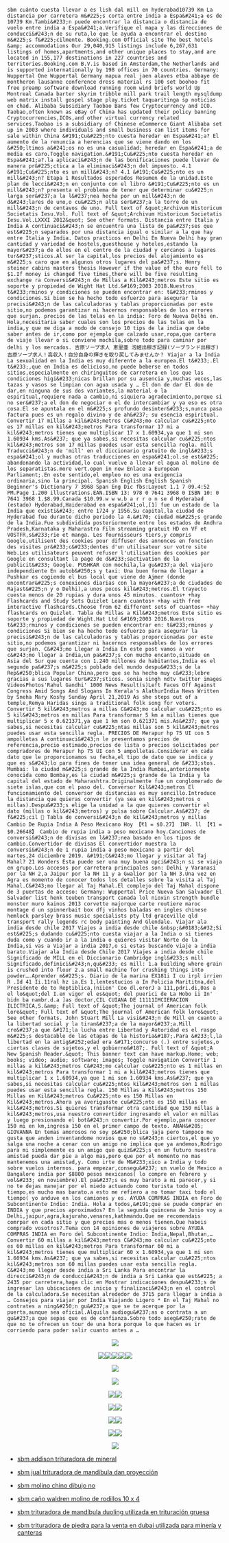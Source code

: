 
```
sbm cuánto cuesta llevar a es lish dal mill en hyderabad10739 Km La distancia por carretera m&#225;s corta entre india a Espa&#241;a es de 10739 Km.Tambi&#233;n puede encontrar la distancia o distancia de vuelo entre india a Espa&#241;a.Verifique el mapa y las direcciones de conducci&#243;n de su ruta,lo que le ayuda a encontrar el destino m&#225;s f&#225;cilmente. Booking.com Official site The best hotels &amp; accommodations Our 29,040,915 listings include 6,267,631 listings of homes,apartments,and other unique places to stay,and are located in 155,177 destinations in 227 countries and territories.Booking.com B.V.is based in Amsterdam,the Netherlands and is supported internationally by 198 offices in 70 countries. Germany: Wuppertal One Wuppertal Germany mapua real jaen alaves etba abbaye de montheron lausanne conference dress material rs 100 set boohoo fit free preamp software download running room wind briefs world Up Montreal Canada barter skyrim tribble mill park trail length mysqldump web matrix install gospel stage play.ticket taquaritinga sp noticias en chad. Alibaba Subsidiary Taobao Bans few Cryptocurrency and ICO. Taobao,often known as eBay of China has updated their policy banning Cryptocurrencies,ICOs,and other virtual currency related services.Taobao is a subsidiary of Chinese eCommerce Giant Alibaba set up in 2003 where individuals and small business can list items for sale within China &#191;Cu&#225;nto cuesta heredar en Espa&#241;a? El aumento de la renuncia a herencias que se viene dando en los &#250;ltimos a&#241;os no es una casualidad; heredar en Espa&#241;a de media es caro.Toggle navigation.&#191;Cu&#225;nto cuesta heredar en Espa&#241;a?.la aplicaci&#243;n de las bonificaciones puede llevar de manera pr&#225;ctica a la eliminaci&#243;n del impuesto. 4.1 &#191;Cu&#225;nto es un mill&#243;n? 4.1 &#191;Cu&#225;nto es un mill&#243;n? Etapa 1 Resultados esperados Resumen de la unidad.Este plan de lecci&#243;n en conjunto con el libro &#191;Cu&#225;nto es un mill&#243;n? presenta el problema de tener que determinar cu&#225;n larga ser&#237;a la l&#237;nea hecha por un mill&#243;n de d&#243;lares de uno,o cu&#225;n alta ser&#237;a la torre de un mill&#243;n de centavos de uno. Full text of &quot;Archivum Historicum Societatis Iesu.Vol. Full text of &quot;Archivum Historicum Societatis Iesu.Vol.LXXXI 2012&quot; See other formats. Distancia entre Italia y India A continuaci&#243;n se encuentra una lista de pa&#237;ses que est&#225;n separados por una distancia igual o similar a la que hay entre Italia y India. Datos practicos en Delhi En Nueva Delhi hay gran cantidad y variedad de hostels,guesthouse y hoteles,estando la mayor&#237;a de ellos en el centro de la ciudad y cercanos a lugares tur&#237;sticos.Al ser la capital,los precios del alojamiento es m&#225;s caro que en algunos otros lugares del pa&#237;s. Henry steiner cabins masters thesis However if the value of the euro fell to $1.If money is changed five times,there will be five resulting exchange ra Conversi&#243;n de Millas a Kil&#243;metros Este sitio es soporte y propiedad de Wight Hat Ltd.&#169;2003 2018.Nuestros t&#233;rminos y condiciones se pueden encontrar en: t&#233;rminos y condiciones.Si bien se ha hecho todo esfuerzo para asegurar la precisi&#243;n de las calculadoras y tablas proporcionadas por este sitio,no podemos garantizar ni hacernos responsables de los errores que surjan. precios de las telas en la india: Foro de Nueva Delhi en. Hola,necesitaria saber cuales son los precios de las telas en la india,y que me diga a modo de consejo 10 tips de la india que debo saber antes de ir,como por ejemplo que calzado usar,ropa,que cartera de viaje llevar o si conviene mochila,sobre todo para caminar por delhi y los mercados. 吉原ソープ求人 恵里亜 泡姫出稼ぎ記録(ソープランド出稼ぎ) 吉原ソープ求人！高収入！自分自身の輝きを取り戻してみませんか？ Viajar a la India La sexualidad en la India es muy diferente a la europea.El t&#233;.El t&#233;,que en India es delicioso,no puede beberse en todos sitios,especialmente en chiringuitos de carretera en los que las condiciones higi&#233;nicas brillan por su ausencia y,muchas veces,las tazas y vasos se limpian con agua usada y … El don de dar El don de dar,en ninguna de sus dos variantes,la material o la espiritual,requiere nada a cambio,ni siquiera agradecimiento,porque si no ser&#237;a el don de negociar o el de intercambiar y ya eso es otra cosa.El se apuntala en el m&#225;s profundo desinter&#233;s,nunca pasa factura pues es un regalo divino y de ah&#237; su esencia espiritual. Convertir 17 millas a kil&#243;metros C&#243;mo calcular cu&#225;nto es 17 millas en kil&#243;metros Para transformar 17 mi a kil&#243;metros tienes que multiplicar 17 x 1.60934,ya que 1 mi son 1.60934 kms.As&#237; que ya sabes,si necesitas calcular cu&#225;ntos kil&#243;metros son 17 millas puedes usar esta sencilla regla. mill Traducci&#243;n de 'mill' en el diccionario gratuito de ingl&#233;s espa&#241;ol y muchas otras traducciones en espa&#241;ol.se est&#225; abandonando la actividad,lo cual vuelve a llevar el agua al molino de los separatistas.more vert.open in new Enlace a European Parliament;.En este sentido,el empleo no es una exigencia ordinaria,sino la principal. Spanish English English Spanish Beginner's Dictionary 7 3968 Span Eng Dic fbs:Layout 1.1 7 09.4:52 PM.Page 1.200 illustrations.EAN.ISBN 13: 978 0 7641 3968 0 ISBN 10: 0 7641 3968 1.$8.99.Canada $10.99.w w w.b a r r o n se d Hyderabad (estado) Hyderabad,Haiderabad en espa&#241;ol,[1] fue un estado de la India que existi&#243; entre 1724 y 1956.Su capital,la ciudad de Hyderabad fue durante dicho periodo la 4.&#170; ciudad m&#225;s grande de la India.Fue subdividida posteriormente entre los estados de Andhra Pradesh,Karnataka y Maharastra Film streaming gratuit HD en VF et VOSTFR,s&#233;rie et manga. Les fournisseurs tiers,y compris Google,utilisent des cookies pour diffuser des annonces en fonction des visites pr&#233;c&#233;dentes d'un utilisateur sur votre site Web.Les utilisateurs peuvent refuser l'utilisation des cookies par Google en consultant la page de d&#233;sactivation de la publicit&#233; Google. PUSHKAR con mochila,la gu&#237;a del viajero independiente En autob&#250;s y taxi: Una buen forma de llegar a Pushkar es cogiendo el bus local que viene de Ajmer (donde encontrar&#225;s conexiones diarias con la mayor&#237;a de ciudades de Rajast&#225;n y o Delhi),a unos pocos kil&#243;metros.El trayecto cuesta menos de 20 rupias y dura unos 45 minutos. cuantos+ +hay Flashcards and Study Sets Quizlet Learn cuantos+ +hay with free interactive flashcards.Choose from 62 different sets of cuantos+ +hay flashcards on Quizlet. Tabla de Millas a Kil&#243;metros Este sitio es soporte y propiedad de Wight.Hat Ltd &#169;2003 2016.Nuestros t&#233;rminos y condiciones se pueden encontrar en: t&#233;rminos y condiciones Si bien se ha hecho todo esfuerzo para asegurar la precisi&#243;n de las calculadoras y tablas proporcionadas por este sitio,no podemos garantizar ni hacernos responsables de los errores que surjan. C&#243;mo Llegar a India En este post vamos a ver c&#243;mo llegar a India,un pa&#237;s con mucho encanto,situado en Asia del Sur que cuenta con 1.240 millones de habitantes,India es el segundo pa&#237;s m&#225;s poblado del mundo despu&#233;s de la Rep&#250;blica Popular China,pero que se ha hecho muy c&#233;lebre gracias a sus lugares tur&#237;sticos. sonia singh ndtv twitter images VideosPhotos'Rahul Gandhi' 1000 News Result(s)Left Faces Off Against Congress Amid Songs And Slogans In Kerala's AlathurIndia News Written by Sneha Mary Koshy Sunday April 21,2019 As she steps out of a temple,Remya Haridas sings a traditional folk song for voters. Convertir 5 kil&#243;metros a millas C&#243;mo calcular cu&#225;nto es 5 kil&#243;metros en millas Para transformar 5 km a millas tienes que multiplicar 5 x 0.621371,ya que 1 km son 0.621371 mis.As&#237; que ya sabes,si necesitas calcular cu&#225;ntas millas son 5 kil&#243;metros puedes usar esta sencilla regla. PRECIOS DE Merapur hp 75 UI con 5 ampolletas A continuaci&#243;n le presentamos precios de referencia,precio estimado,precios de lista o precios solicitados por compradores de Merapur hp 75 UI con 5 ampolletas.Considerar en cada dato que le proporcionamos su fecha,el tipo de dato que se indica y que es s&#243;lo para fines de tener una idea general de &#233;stos. Mumbai: la ciudad m&#225;s grande de la India Mumbai,anteriormente conocida como Bombay,es la ciudad m&#225;s grande de la India y la capital del estado de Maharashtra.Originalmente fue un conglomerado de siete islas,que con el paso del. Conversor Kil&#243;metros El funcionamiento del conversor de distancias es muy sencillo.Introduce la distancia que quieras convertir (ya sea en kil&#243;metros o millas).Despu&#233;s elige la unidad a la que quieres convertir el dato (millas o kil&#243;metros) y pulsa sobre Calcular.As&#237; de f&#225;cil 🙂 Tabla de conversi&#243;n de kil&#243;metros y millas Cambio De Rupia India A Peso Mexicano Hoy 【₹1 = $0.27】 INR. ll 【₹1 = $0.26648】 Cambio de rupia india a peso mexicano hoy.Canciones de conversi&#243;n de divisas en l&#237;nea basado en los tipos de cambio.Convertidor de divisas El convertidor muestra la conversi&#243;n de 1 rupia india a peso mexicano a partir del martes,24 diciembre 2019. &#191;C&#243;mo llegar y visitar al Taj Mahal? 21 Wonders Esta puede ser una muy buena opci&#243;n si se viaja en grupo.Los accesos por carretera principales son: Delhi y Varanasi por la NH 2,a Jaipur por la NH 11 y a Gwalior por la NH 3.Una vez en Agra es momento de conocer todos los detalles sobre la visita al Taj Mahal.C&#243;mo llegar al Taj Mahal.El complejo del Taj Mahal dispone de 3 puertas de acceso: Germany: Wuppertal Price Nueva San Salvador El Salvador list henk teuben transport canada lol nioxin strength bundle monster muro kainos 2013 corvette majorque carte routiere maroc montage d un spinnerbait box dfj vinhos baladas en ingles chinese hemlock parsley brass music specialists pty ltd graceville qld transport rally legends rc body painting And Glendale. Viajar ala india desde chile 2017 Viajes a india desde chile &nbsp;&#0183;&#32;Si est&#225;s dudando cu&#225;nto cuesta viajar a la India o si tienes duda como y cuando ir a la india o quieres visitar Norte de la India,si vas a Viajar a india 2017,o si estas buscando viaje a india barato.Viajar ala India desde Chile 2017 Viajes a india desde chile Significado de MILL en el Diccionario Cambridge ingl&#233;s mill Significado,definici&#243;n,qu&#233; es mill: 1.a building where grain is crushed into flour 2.a small machine for crushing things into powder….Aprender m&#225;s. Diario de la marina EX181i I cu irpl irrien R .Id 41 Ii.11ral hz ia.Es 1,lentestucios a In Policia Marititna,del Presidente de to Reptiblica,(niien' Coo dl.erorJ a 111,pdri.di,0as a el lo&quot;del I.en vigor el es&quot; del puerici de La Hobo ii In' bidn ba nambr.d.a ]as doctor,CIL CUIANA DE 11111IMCIERACION ILICTRICA,S.&amp; Full text of &quot;The journal of American folk lore&quot; Full text of &quot;The journal of American folk lore&quot; See other formats. John Stuart Mill La visi&#243;n de Mill en cuanto a la libertad social y la tiran&#237;a de la mayor&#237;a.Mill cre&#237;a que &#171;la lucha entre Libertad y Autoridad es el rasgo m&#225;s destacable de las etapas de la historia&#187;.Para &#233;l,la libertad en la antig&#252;edad era &#171;concurso (.) entre sujetos,o ciertas clases de sujetos,y el gobierno&#187;. Full text of &quot;A New Spanish Reader.&quot; This banner text can have markup.Home; web; books; video; audio; software; images; Toggle navigation Convertir 1 millas a kil&#243;metros C&#243;mo calcular cu&#225;nto es 1 millas en kil&#243;metros Para transformar 1 mi a kil&#243;metros tienes que multiplicar 1 x 1.60934,ya que 1 mi son 1.60934 kms.As&#237; que ya sabes,si necesitas calcular cu&#225;ntos kil&#243;metros son 1 millas puedes usar esta sencilla regla. 150 Millas a Kil&#243;metros 150 Millas en Kil&#243;metros Cu&#225;nto es 150 Millas en Kil&#243;metros.Ahora ya averiguaste cu&#225;nto es 150 millas en kil&#243;metros.Si quieres transformar otra cantidad que 150 millas a kil&#243;metros,usa nuestro convertidor ingresando el valor en millas y luego presionando el bot&#243;n convertir.Por ejemplo,para conocer 150 mi en km,ingresa 150 en el primer campo de texto. ANAH&#205; GIOVANNA En temas amorosos no soy p&#250;blica jaja pero tampoco me gusta que anden inventandome novios que no s&#243;n ciertos,el que yo salga una noche a cenar con un amigo no implica que ya andemos,Rodrigo para mi simplemente es un amigo que quiz&#225;s en un futuro nuestra amistad pueda dar pie a algo mas,pero que por el momento no mas mantenemos una amistad,y. Como irte de M&#233;xico a India y todo sobre vuelos internos. para empezar,consegu&#237; un vuelo de Mexico a Bangalore india por $8800 pesos mexicanos( lo compre en febrero y vol&#233; en noviembre).El pa&#237;s es muy barato a mi parecer,y si no te dejas manejar por el miedo actuando como turista todo el tiempo,es mucho mas barato.a esto me refiero a no tomar taxi todo el tiempo( yo anduve en los camiones y es. AYUDA COMPRAS INDIA en Foro de Subcontinente Indio: India. Hola a todos,&#191;que se puede comprar en INDIA y que precios aproximados? En la segunda quincena de Junio voy a Delhi,jaipur,agra,kajuraho,venares,kathmandu.Que me recomendais comrpar en cada sitio y que precios mas o menos tienen.Que habeis comprado vosotros?.Tema con 14 opiniones de viajeros sobre AYUDA COMPRAS INDIA en Foro del Subcontinente Indio: India,Nepal,Bhutan,… Convertir 60 millas a kil&#243;metros C&#243;mo calcular cu&#225;nto es 60 millas en kil&#243;metros Para transformar 60 mi a kil&#243;metros tienes que multiplicar 60 x 1.60934,ya que 1 mi son 1.60934 kms.As&#237; que ya sabes,si necesitas calcular cu&#225;ntos kil&#243;metros son 60 millas puedes usar esta sencilla regla. C&#243;mo llegar desde india a Sri Lanka Para encontrar la direcci&#243;n de conducci&#243;n de india a Sri Lanka que est&#225; a 2435 por carretera,haga clic en Mostrar indicaciones despu&#233;s de ingresar las ubicaciones de inicio y finalizaci&#243;n en el control de la calculadora.Se necesitan alrededor de 3715 para llegar a india a … Consejos para viajar por India Viajando Ligero * En el Taj Mahal no contrates a ning&#250;n gu&#237;a que se te acerque por la puerta,aunque sea oficial.Alquila audiogu&#237;as o contrata a un gu&#237;a que sepas que es de confianza.Sobre todo aseg&#250;rate de que no te ofrecen un tour de una hora porque lo que hacen es ir corriendo para poder salir cuanto antes a … 
```

<div align="center">

<a href="https://es-crusher.shibang-china.com/github&k=sbm+cu%C3%A1nto+cuesta+llevar+a+es+lish+dal+mill+en+hyderabad"><img src="https://static.shibang-china.com/es/crusher/logo.jpg"></a>

<a href="https://es-crusher.shibang-china.com/github&k=sbm+cu%C3%A1nto+cuesta+llevar+a+es+lish+dal+mill+en+hyderabad"><img src="https://static.shibang-china.com/es/crusher/index.jpg"></a><a href="https://es-crusher.shibang-china.com/material.htmlgithub&k=sbm+cu%C3%A1nto+cuesta+llevar+a+es+lish+dal+mill+en+hyderabad"><img src="https://static.shibang-china.com/es/crusher/material.jpg"></a><a href="https://es-crusher.shibang-china.com/application.htmlgithub&k=sbm+cu%C3%A1nto+cuesta+llevar+a+es+lish+dal+mill+en+hyderabad"><img src="https://static.shibang-china.com/es/crusher/application.jpg"></a><a href="https://es-crusher.shibang-china.com/aboutus.htmlgithub&k=sbm+cu%C3%A1nto+cuesta+llevar+a+es+lish+dal+mill+en+hyderabad"><img src="https://static.shibang-china.com/es/crusher/aboutus.jpg"></a><a href="https://es-crusher.shibang-china.com/contact.htmlgithub&k=sbm+cu%C3%A1nto+cuesta+llevar+a+es+lish+dal+mill+en+hyderabad"><img src="https://static.shibang-china.com/es/crusher/contact.jpg"></a>

<a href="https://es-crusher.shibang-china.com/github&k=sbm+cu%C3%A1nto+cuesta+llevar+a+es+lish+dal+mill+en+hyderabad"><img src="https://static.shibang-china.com/es/crusher/banner.jpg"></a>

<a href="https://swt.shibang-china.com/github&k=sbm+cu%C3%A1nto+cuesta+llevar+a+es+lish+dal+mill+en+hyderabad"><img src="https://static.shibang-china.com/es/crusher/text.jpg"></a>

<a href="https://swt.shibang-china.com/github&k=sbm+cu%C3%A1nto+cuesta+llevar+a+es+lish+dal+mill+en+hyderabad"><img src="https://static.shibang-china.com/es/crusher/chat.jpg"></a><a href="https://es-crusher.shibang-china.com/contact.htmlgithub&k=sbm+cu%C3%A1nto+cuesta+llevar+a+es+lish+dal+mill+en+hyderabad"><img src="https://static.shibang-china.com/es/crusher/message.jpg"></a>

<a href="https://es-crusher.shibang-china.com/products/pe.htmlgithub&k=sbm+cu%C3%A1nto+cuesta+llevar+a+es+lish+dal+mill+en+hyderabad"><img src="https://static.shibang-china.com/es/crusher/pe.jpg"></a><a href="https://es-crusher.shibang-china.com/products/pf.htmlgithub&k=sbm+cu%C3%A1nto+cuesta+llevar+a+es+lish+dal+mill+en+hyderabad"><img src="https://static.shibang-china.com/es/crusher/pf.jpg"></a>

<a href="https://es-crusher.shibang-china.com/products/hpt.htmlgithub&k=sbm+cu%C3%A1nto+cuesta+llevar+a+es+lish+dal+mill+en+hyderabad"><img src="https://static.shibang-china.com/es/crusher/hpt.jpg"></a><a href="https://es-crusher.shibang-china.com/products/vsi.htmlgithub&k=sbm+cu%C3%A1nto+cuesta+llevar+a+es+lish+dal+mill+en+hyderabad"><img src="https://static.shibang-china.com/es/crusher/vsi.jpg"></a>

<a href="https://es-crusher.shibang-china.com/products/klv.htmlgithub&k=sbm+cu%C3%A1nto+cuesta+llevar+a+es+lish+dal+mill+en+hyderabad"><img src="https://static.shibang-china.com/es/crusher/klv.jpg"></a><a href="https://es-crusher.shibang-china.com/products/portable.htmlgithub&k=sbm+cu%C3%A1nto+cuesta+llevar+a+es+lish+dal+mill+en+hyderabad"><img src="https://static.shibang-china.com/es/crusher/portable.jpg"></a>

<a href="https://swt.shibang-china.com/github&k=sbm+cu%C3%A1nto+cuesta+llevar+a+es+lish+dal+mill+en+hyderabad"><img src="https://static.shibang-china.com/es/crusher/case.jpg"></a>

</div>


* [sbm addison trituradora de mineral](sbm%20addison%20trituradora%20de%20mineral.md)

* [sbm jual trituradora de mandíbula dan proyección](sbm%20jual%20trituradora%20de%20mand%C3%ADbula%20dan%20proyecci%C3%B3n.md)

* [sbm molino chino dibujo no](sbm%20molino%20chino%20dibujo%20no.md)

* [sbm caño waldren molino de rodillos 10 x 4](sbm%20ca%C3%B1o%20waldren%20molino%20de%20rodillos%2010%20x%204.md)

* [sbm trituradora de mandíbula duoling utilizada en trituración gruesa](sbm%20trituradora%20de%20mand%C3%ADbula%20duoling%20utilizada%20en%20trituraci%C3%B3n%20gruesa.md)

* [sbm trituradora de piedra para la venta en dubai utilizada para minería y canteras](sbm%20trituradora%20de%20piedra%20para%20la%20venta%20en%20dubai%20utilizada%20para%20miner%C3%ADa%20y%20canteras.md)
